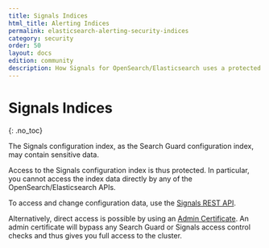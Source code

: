 ```yaml
---
title: Signals Indices
html_title: Alerting Indices
permalink: elasticsearch-alerting-security-indices
category: security
order: 50
layout: docs
edition: community
description: How Signals for OpenSearch/Elasticsearch uses a protected confguration index to protect sensitive data
---
```


<!--- Copyright 2020 floragunn GmbH -->

# Signals Indices
{: .no_toc}

The Signals configuration index, as the Search Guard configuration index, may contain sensitive data.

Access to the Signals configuration index is thus protected. In particular, you cannot access the index data directly by any of the OpenSearch/Elasticsearch APIs.

To access and change configuration data, use the [Signals REST API](rest_api.md).

Alternatively, direct access is possible by using an [Admin Certificate](configuring-tls#configuring-admin-certificates). An admin certificate will bypass any Search Guard or Signals access control checks and thus gives you full access to the cluster.